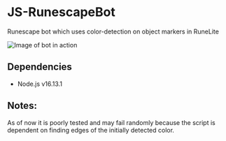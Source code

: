# JS-RunescapeBot
Runescape bot which uses color-detection on object markers in RuneLite

![Image of bot in action](blob:https://imgur.com/c2f18a5a-f41a-4393-aa63-0d90c65d2ff8)

## Dependencies

* Node.js v16.13.1

## Notes:
As of now it is poorly tested and may fail randomly because the script is dependent on finding edges of the initially detected color.
